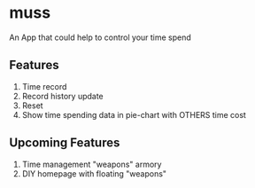 # muss

An App that could help to control your time spend

## Features
1. Time record
2. Record history update
3. Reset
4. Show time spending data in pie-chart with OTHERS time cost

## Upcoming Features
1. Time management "weapons" armory
2. DIY homepage with floating "weapons"
